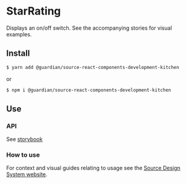 # StarRating

Displays an on/off switch. See the accompanying stories for visual examples.

## Install

```sh
$ yarn add @guardian/source-react-components-development-kitchen
```

or

```sh
$ npm i @guardian/source-react-components-development-kitchen
```

## Use

### API

See [storybook](https://guardian.github.io/source/?path=/docs/kitchen-source-react-components-development-kitchen-alert-switch--playground)

### How to use

For context and visual guides relating to usage see the [Source Design System website](https://theguardian.design).
